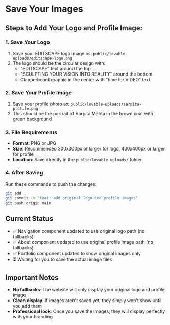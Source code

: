 # Save Your Images

## Steps to Add Your Logo and Profile Image:

### 1. Save Your Logo
1. Save your EDITSCAPE logo image as: `public/lovable-uploads/editscape-logo.png`
2. The logo should be the circular design with:
   - "EDITSCAPE" text around the top
   - "SCULPTING YOUR VISION INTO REALITY" around the bottom
   - Clapperboard graphic in the center with "time for VIDEO" text

### 2. Save Your Profile Image
1. Save your profile photo as: `public/lovable-uploads/aarpita-profile.png`
2. This should be the portrait of Aarpita Mehta in the brown coat with green background

### 3. File Requirements
- **Format**: PNG or JPG
- **Size**: Recommended 300x300px or larger for logo, 400x400px or larger for profile
- **Location**: Save directly in the `public/lovable-uploads/` folder

### 4. After Saving
Run these commands to push the changes:
```bash
git add .
git commit -m "feat: add original logo and profile images"
git push origin main
```

## Current Status
- ✅ Navigation component updated to use original logo path (no fallbacks)
- ✅ About component updated to use original profile image path (no fallbacks)
- ✅ Portfolio component updated to show original images only
- ⏳ Waiting for you to save the actual image files

## Important Notes
- **No fallbacks**: The website will only display your original logo and profile image
- **Clean display**: If images aren't saved yet, they simply won't show until you add them
- **Professional look**: Once you save the images, they will display perfectly with your branding 